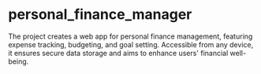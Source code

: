 # personal_finance_manager
The project creates a web app for personal finance management, featuring expense tracking, budgeting, and goal setting. Accessible from any device, it ensures secure data storage and aims to enhance users' financial well-being.
